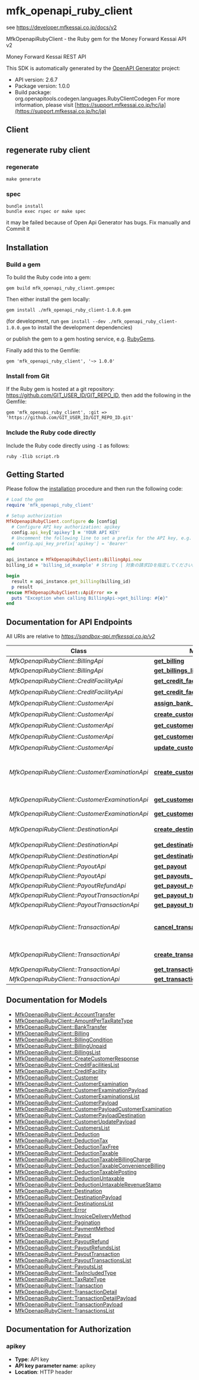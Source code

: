 # mfk_openapi_ruby_client

see https://developer.mfkessai.co.jp/docs/v2

MfkOpenapiRubyClient - the Ruby gem for the Money Forward Kessai API v2

Money Forward Kessai REST API

This SDK is automatically generated by the [OpenAPI Generator](https://openapi-generator.tech) project:

- API version: 2.6.7
- Package version: 1.0.0
- Build package: org.openapitools.codegen.languages.RubyClientCodegen
For more information, please visit [https://support.mfkessai.co.jp/hc/ja](https://support.mfkessai.co.jp/hc/ja)
  
## Client

## regenerate ruby client

### regenerate
```
make generate
```

### spec
```
bundle install
bundle exec rspec or make spec
```

it may be failed because of Open Api Generator has bugs. Fix manually and Commit it

## Installation

### Build a gem

To build the Ruby code into a gem:

```shell
gem build mfk_openapi_ruby_client.gemspec
```

Then either install the gem locally:

```shell
gem install ./mfk_openapi_ruby_client-1.0.0.gem
```

(for development, run `gem install --dev ./mfk_openapi_ruby_client-1.0.0.gem` to install the development dependencies)

or publish the gem to a gem hosting service, e.g. [RubyGems](https://rubygems.org/).

Finally add this to the Gemfile:

    gem 'mfk_openapi_ruby_client', '~> 1.0.0'

### Install from Git

If the Ruby gem is hosted at a git repository: https://github.com/GIT_USER_ID/GIT_REPO_ID, then add the following in the Gemfile:

    gem 'mfk_openapi_ruby_client', :git => 'https://github.com/GIT_USER_ID/GIT_REPO_ID.git'

### Include the Ruby code directly

Include the Ruby code directly using `-I` as follows:

```shell
ruby -Ilib script.rb
```

## Getting Started

Please follow the [installation](#installation) procedure and then run the following code:

```ruby
# Load the gem
require 'mfk_openapi_ruby_client'

# Setup authorization
MfkOpenapiRubyClient.configure do |config|
  # Configure API key authorization: apikey
  config.api_key['apikey'] = 'YOUR API KEY'
  # Uncomment the following line to set a prefix for the API key, e.g. 'Bearer' (defaults to nil)
  # config.api_key_prefix['apikey'] = 'Bearer'
end

api_instance = MfkOpenapiRubyClient::BillingApi.new
billing_id = 'billing_id_example' # String | 対象の請求IDを指定してください。

begin
  result = api_instance.get_billing(billing_id)
  p result
rescue MfkOpenapiRubyClient::ApiError => e
  puts "Exception when calling BillingApi->get_billing: #{e}"
end

```

## Documentation for API Endpoints

All URIs are relative to *https://sandbox-api.mfkessai.co.jp/v2*

Class | Method | HTTP request | Description
------------ | ------------- | ------------- | -------------
*MfkOpenapiRubyClient::BillingApi* | [**get_billing**](docs/BillingApi.md#get_billing) | **GET** /billings/{billing_id} | 
*MfkOpenapiRubyClient::BillingApi* | [**get_billings_list**](docs/BillingApi.md#get_billings_list) | **GET** /billings | 
*MfkOpenapiRubyClient::CreditFacilityApi* | [**get_credit_facilities_list**](docs/CreditFacilityApi.md#get_credit_facilities_list) | **GET** /credit_facilities | 与信枠の一覧を取得します。顧客IDや取引登録期間開始日・終了日で絞り込んで取得することもできます。
*MfkOpenapiRubyClient::CreditFacilityApi* | [**get_credit_facility**](docs/CreditFacilityApi.md#get_credit_facility) | **GET** /credit_facilities/{credit_facility_id} | 与信枠IDを指定して対象与信枠１件を取得することができます。
*MfkOpenapiRubyClient::CustomerApi* | [**assign_bank_transfer**](docs/CustomerApi.md#assign_bank_transfer) | **POST** /customers/{customer_id}/bank_transfer | 対象顧客１件に振込先口座番号を未割り当ての場合、割り当てます。
*MfkOpenapiRubyClient::CustomerApi* | [**create_customer**](docs/CustomerApi.md#create_customer) | **POST** /customers | 顧客を登録することができます。顧客には必ず一つの請求先が必要であるため同時に請求先一件も登録します。
*MfkOpenapiRubyClient::CustomerApi* | [**get_customer**](docs/CustomerApi.md#get_customer) | **GET** /customers/{customer_id} | 顧客IDを指定して対象顧客１件を取得することができます。
*MfkOpenapiRubyClient::CustomerApi* | [**get_customers_list**](docs/CustomerApi.md#get_customers_list) | **GET** /customers | 顧客の一覧を取得することができます。顧客番号や支払方法、未入金の有無で絞り込んで取得することもできます。
*MfkOpenapiRubyClient::CustomerApi* | [**update_customer**](docs/CustomerApi.md#update_customer) | **PATCH** /customers/{customer_id} | 顧客の情報を更新することができます。
*MfkOpenapiRubyClient::CustomerExaminationApi* | [**create_customer_examination**](docs/CustomerExaminationApi.md#create_customer_examination) | **POST** /customer_examinations | 顧客を指定して与信枠審査を申請することができます。最長で申請後2営業日以内に審査いたします。<br> 自動与信枠審査をご利用の場合、こちらで増枠した金額は今後の与信枠付与に継続して利用されます。また、対象顧客のアラートは解消されます。<br> Sandbox環境では動作テストのため、任意の審査結果を指定することができます。[審査結果の操作](#environment_magic_number)を参照してください。
*MfkOpenapiRubyClient::CustomerExaminationApi* | [**get_customer_examination**](docs/CustomerExaminationApi.md#get_customer_examination) | **GET** /customer_examinations/{customer_examination_id} | 与信枠審査IDを指定して対象与信枠審査１件を取得することができます。
*MfkOpenapiRubyClient::CustomerExaminationApi* | [**get_customer_examinations_list**](docs/CustomerExaminationApi.md#get_customer_examinations_list) | **GET** /customer_examinations | 与信枠審査の一覧を取得します。顧客IDやステータスで絞り込んで取得することもできます。
*MfkOpenapiRubyClient::DestinationApi* | [**create_destination**](docs/DestinationApi.md#create_destination) | **POST** /destinations | 顧客を指定して請求先を登録することができます。 <aside class=\"info\">請求先は更新ができません。更新したい場合は新規登録をしてご利用ください。</aside>
*MfkOpenapiRubyClient::DestinationApi* | [**get_destination**](docs/DestinationApi.md#get_destination) | **GET** /destinations/{destination_id} | 請求先IDを指定して対象請求先１件を取得することができます。
*MfkOpenapiRubyClient::DestinationApi* | [**get_destinations_list**](docs/DestinationApi.md#get_destinations_list) | **GET** /destinations | 請求先の一覧を取得します。顧客IDや顧客番号で特定の顧客に紐づく請求先に絞り込んで取得することもできます。
*MfkOpenapiRubyClient::PayoutApi* | [**get_payout**](docs/PayoutApi.md#get_payout) | **GET** /payouts/{payout_id} | 
*MfkOpenapiRubyClient::PayoutApi* | [**get_payouts_list**](docs/PayoutApi.md#get_payouts_list) | **GET** /payouts | 
*MfkOpenapiRubyClient::PayoutRefundApi* | [**get_payout_refunds_list**](docs/PayoutRefundApi.md#get_payout_refunds_list) | **GET** /payout_refunds | 
*MfkOpenapiRubyClient::PayoutTransactionApi* | [**get_payout_transaction**](docs/PayoutTransactionApi.md#get_payout_transaction) | **GET** /payout_transactions/{payout_transaction_id} | 
*MfkOpenapiRubyClient::PayoutTransactionApi* | [**get_payout_transactions_list**](docs/PayoutTransactionApi.md#get_payout_transactions_list) | **GET** /payout_transactions | 
*MfkOpenapiRubyClient::TransactionApi* | [**cancel_transaction**](docs/TransactionApi.md#cancel_transaction) | **DELETE** /transactions/{transaction_id} | 取引の状態によってはキャンセルができない場合もあります。<a target=\"_blank\" href=\"https://support.mfkessai.co.jp/hc/ja/articles/900002235166-%E5%8F%96%E5%BC%95%E3%81%AE%E3%82%AD%E3%83%A3%E3%83%B3%E3%82%BB%E3%83%AB\">キャンセルについて</a>を参照してください。
*MfkOpenapiRubyClient::TransactionApi* | [**create_transaction**](docs/TransactionApi.md#create_transaction) | **POST** /transactions | 請求先を指定して取引を登録できます。最長で申請後2営業日以内に審査いたします。<br> Sandbox環境では動作テストのため、任意の審査結果を指定することができます。[審査結果の操作](#environment_magic_number)を参照してください。
*MfkOpenapiRubyClient::TransactionApi* | [**get_transaction**](docs/TransactionApi.md#get_transaction) | **GET** /transactions/{transaction_id} | 
*MfkOpenapiRubyClient::TransactionApi* | [**get_transactions_list**](docs/TransactionApi.md#get_transactions_list) | **GET** /transactions | 


## Documentation for Models

 - [MfkOpenapiRubyClient::AccountTransfer](docs/AccountTransfer.md)
 - [MfkOpenapiRubyClient::AmountPerTaxRateType](docs/AmountPerTaxRateType.md)
 - [MfkOpenapiRubyClient::BankTransfer](docs/BankTransfer.md)
 - [MfkOpenapiRubyClient::Billing](docs/Billing.md)
 - [MfkOpenapiRubyClient::BillingCondition](docs/BillingCondition.md)
 - [MfkOpenapiRubyClient::BillingUnpaid](docs/BillingUnpaid.md)
 - [MfkOpenapiRubyClient::BillingsList](docs/BillingsList.md)
 - [MfkOpenapiRubyClient::CreateCustomerResponse](docs/CreateCustomerResponse.md)
 - [MfkOpenapiRubyClient::CreditFacilitiesList](docs/CreditFacilitiesList.md)
 - [MfkOpenapiRubyClient::CreditFacility](docs/CreditFacility.md)
 - [MfkOpenapiRubyClient::Customer](docs/Customer.md)
 - [MfkOpenapiRubyClient::CustomerExamination](docs/CustomerExamination.md)
 - [MfkOpenapiRubyClient::CustomerExaminationPayload](docs/CustomerExaminationPayload.md)
 - [MfkOpenapiRubyClient::CustomerExaminationsList](docs/CustomerExaminationsList.md)
 - [MfkOpenapiRubyClient::CustomerPayload](docs/CustomerPayload.md)
 - [MfkOpenapiRubyClient::CustomerPayloadCustomerExamination](docs/CustomerPayloadCustomerExamination.md)
 - [MfkOpenapiRubyClient::CustomerPayloadDestination](docs/CustomerPayloadDestination.md)
 - [MfkOpenapiRubyClient::CustomerUpdatePayload](docs/CustomerUpdatePayload.md)
 - [MfkOpenapiRubyClient::CustomersList](docs/CustomersList.md)
 - [MfkOpenapiRubyClient::Deduction](docs/Deduction.md)
 - [MfkOpenapiRubyClient::DeductionTax](docs/DeductionTax.md)
 - [MfkOpenapiRubyClient::DeductionTaxFree](docs/DeductionTaxFree.md)
 - [MfkOpenapiRubyClient::DeductionTaxable](docs/DeductionTaxable.md)
 - [MfkOpenapiRubyClient::DeductionTaxableBillingCharge](docs/DeductionTaxableBillingCharge.md)
 - [MfkOpenapiRubyClient::DeductionTaxableConvenienceBilling](docs/DeductionTaxableConvenienceBilling.md)
 - [MfkOpenapiRubyClient::DeductionTaxablePosting](docs/DeductionTaxablePosting.md)
 - [MfkOpenapiRubyClient::DeductionUntaxable](docs/DeductionUntaxable.md)
 - [MfkOpenapiRubyClient::DeductionUntaxableRevenueStamp](docs/DeductionUntaxableRevenueStamp.md)
 - [MfkOpenapiRubyClient::Destination](docs/Destination.md)
 - [MfkOpenapiRubyClient::DestinationPayload](docs/DestinationPayload.md)
 - [MfkOpenapiRubyClient::DestinationsList](docs/DestinationsList.md)
 - [MfkOpenapiRubyClient::Error](docs/Error.md)
 - [MfkOpenapiRubyClient::InvoiceDeliveryMethod](docs/InvoiceDeliveryMethod.md)
 - [MfkOpenapiRubyClient::Pagination](docs/Pagination.md)
 - [MfkOpenapiRubyClient::PaymentMethod](docs/PaymentMethod.md)
 - [MfkOpenapiRubyClient::Payout](docs/Payout.md)
 - [MfkOpenapiRubyClient::PayoutRefund](docs/PayoutRefund.md)
 - [MfkOpenapiRubyClient::PayoutRefundsList](docs/PayoutRefundsList.md)
 - [MfkOpenapiRubyClient::PayoutTransaction](docs/PayoutTransaction.md)
 - [MfkOpenapiRubyClient::PayoutTransactionsList](docs/PayoutTransactionsList.md)
 - [MfkOpenapiRubyClient::PayoutsList](docs/PayoutsList.md)
 - [MfkOpenapiRubyClient::TaxIncludedType](docs/TaxIncludedType.md)
 - [MfkOpenapiRubyClient::TaxRateType](docs/TaxRateType.md)
 - [MfkOpenapiRubyClient::Transaction](docs/Transaction.md)
 - [MfkOpenapiRubyClient::TransactionDetail](docs/TransactionDetail.md)
 - [MfkOpenapiRubyClient::TransactionDetailPayload](docs/TransactionDetailPayload.md)
 - [MfkOpenapiRubyClient::TransactionPayload](docs/TransactionPayload.md)
 - [MfkOpenapiRubyClient::TransactionsList](docs/TransactionsList.md)


## Documentation for Authorization


### apikey


- **Type**: API key
- **API key parameter name**: apikey
- **Location**: HTTP header

